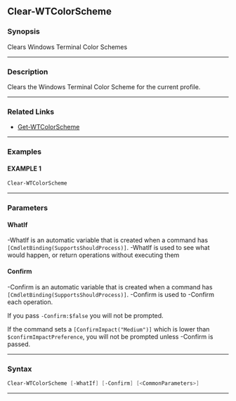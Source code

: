 Clear-WTColorScheme
-------------------
### Synopsis
Clears Windows Terminal Color Schemes

---
### Description

Clears the Windows Terminal Color Scheme for the current profile.

---
### Related Links
* [Get-WTColorScheme](Get-WTColorScheme.md)



---
### Examples
#### EXAMPLE 1
```PowerShell
Clear-WTColorScheme
```

---
### Parameters
#### **WhatIf**
-WhatIf is an automatic variable that is created when a command has ```[CmdletBinding(SupportsShouldProcess)]```.
-WhatIf is used to see what would happen, or return operations without executing them
#### **Confirm**
-Confirm is an automatic variable that is created when a command has ```[CmdletBinding(SupportsShouldProcess)]```.
-Confirm is used to -Confirm each operation.
    
If you pass ```-Confirm:$false``` you will not be prompted.
    
    
If the command sets a ```[ConfirmImpact("Medium")]``` which is lower than ```$confirmImpactPreference```, you will not be prompted unless -Confirm is passed.

---
### Syntax
```PowerShell
Clear-WTColorScheme [-WhatIf] [-Confirm] [<CommonParameters>]
```
---
